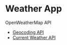 # Weather App

OpenWeatherMap API

- [Geocoding API](https://openweathermap.org/api/geocoding-api)
- [Current Weather API](https://openweathermap.org/current)

